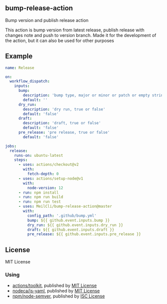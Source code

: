 ## bump-release-action
Bump version and publish release action

This action is bump version from latest release, publish release with changes note and push to version branch. Made it for the development of the action, but it can also be used for other purposes

## Example
```yaml
name: Release

on:
  workflow_dispatch:
    inputs:
      bump:
        description: 'bump type, major or minor or patch or empty string'
        default: ''
      dry_run:
        description: 'dry run, true or false'
        default: 'false'
      draft:
        description: 'draft, true or false'
        default: 'false'
      pre_release: 'pre release, true or false'
        default: 'false'

jobs:
  release:
    runs-on: ubuntu-latest
    steps:
      - uses: actions/checkout@v2
        with:
          fetch-depth: 0
      - uses: actions/setup-node@v1
        with:
          node-version: 12
      - run: npm install
      - run: npm run build
      - run: npm run test
      - uses: MeilCli/bump-release-action@master
        with:
          config_path: '.github/bump.yml'
          bump: ${{ github.event.inputs.bump }}
          dry_run: ${{ github.event.inputs.dry_run }}
          draft: ${{ github.event.inputs.draft }}
          pre_release: ${{ github.event.inputs.pre_release }}
```

## License
MIT License

### Using
- [actions/toolkit](https://github.com/actions/toolkit), published by [MIT License](https://github.com/actions/toolkit/blob/master/LICENSE.md)
- [nodeca/js-yaml](https://github.com/nodeca/js-yaml), published by [MIT License](https://github.com/nodeca/js-yaml/blob/master/LICENSE)
- [npm/node-semver](https://github.com/npm/node-semver), published by [ISC License](https://github.com/npm/node-semver/blob/master/LICENSE)
